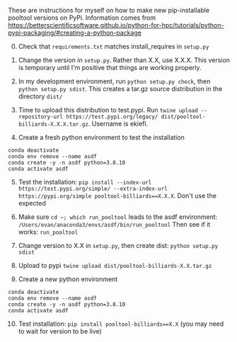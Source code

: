 These are instructions for myself on how to make new pip-installable pooltool versions on PyPi.
Information comes from
https://betterscientificsoftware.github.io/python-for-hpc/tutorials/python-pypi-packaging/#creating-a-python-package

0. Check that `requirements.txt` matches install_requires in `setup.py`

1. Change the version in `setup.py`. Rather than X.X, use X.X.X. This version is temporary until
   I'm positive that things are working properly.

2. In my development environment, run `python setup.py check`, then `python setup.py sdist`. This
   creates a tar.gz source distribution in the directory `dist/`

3. Time to upload this distribution to test.pypi. Run
   `twine upload --repository-url https://test.pypi.org/legacy/ dist/pooltool-billiards-X.X.X.tar.gz`.
   Username is ekiefl.

4. Create a fresh python environment to test the installation

```
conda deactivate
conda env remove --name asdf
conda create -y -n asdf python=3.8.10
conda activate asdf
```

5. Test the installation:
   `pip install --index-url https://test.pypi.org/simple/ --extra-index-url https://pypi.org/simple pooltool-billiards==X.X.X`.
   Don't use the expected

6. Make sure `cd ~; which run_pooltool` leads to the asdf environment: `/Users/evan/anaconda3/envs/asdf/bin/run_pooltool`
   Then see if it works: `run_pooltool`

7. Change version to X.X in `setup.py`, then create dist: `python setup.py sdist`

8. Upload to pypi `twine upload dist/pooltool-billiards-X.X.tar.gz`

9. Create a new python environment

```
conda deactivate
conda env remove --name asdf
conda create -y -n asdf python=3.8.10
conda activate asdf
```

10. Test installation: `pip install pooltool-billiards==X.X` (you may need to wait for version to be live)

